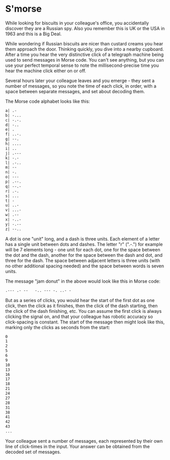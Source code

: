 # S'morse

While looking for biscuits in your colleague's office, you accidentally discover they are a Russian spy. Also you remember this is UK or the USA in 1963 and this is a Big Deal.

While wondering if Russian biscuits are nicer than custard creams you hear them approach the door. Thinking quickly, you dive into a nearby cupboard. After a time you hear the very distinctive click of a telegraph machine being used to send messages in Morse code. You can't see anything, but you can use your perfect temporal sense to note the millisecond-precise time you hear the machine click either on or off.

Several hours later your colleague leaves and you emerge - they sent a number of messages, so you note the time of each click, in order, with a space between separate messages, and set about decoding them.

The Morse code alphabet looks like this:

```txt
a| .-
b| -...
c| -.-.
d| -..
e| .
f| ..-.
g| --.
h| ....
i| ..
j| .---
k| -.-
l| .-..
m| --
n| -.
o| ---
p| .--.
q| --.-
r| .-.
s| ...
t| -
u| ..-
v| ...-
w| .--
x| -..-
y| -.--
z| --..
```


A dot is one "unit" long, and a dash is three units. Each element of a letter has a single unit between dots and dashes. The letter "r" (".-.") for example will be 7 elements long - one unit for each dot, one for the space between the dot and the dash, another for the space between the dash and dot, and three for the dash. The space between adjacent letters is three units (with no other additional spacing needed) and the space between words is seven units.

The message "jam donut" in the above would look like this in Morse code:

```txt
.--- .- --   -.. --- -. ..- -
```

But as a series of clicks, you would hear the start of the first dot as one click, then the click as it finishes, then the click of the dash starting, then the click of the dash finishing, etc. You can assume the first click is always clicking the signal on, and that your colleague has robotic accuracy so click-spacing is constant.
The start of the message then might look like this, marking only the clicks as seconds from the start:

```txt
0
1
2
5
6
9
10
13
16
17
18
21
24
27
28
31
38
41
42
43
...
```

Your colleague sent a number of messages, each represented by their own line of click-times in the input. Your answer can be obtained from the decoded set of messages.
